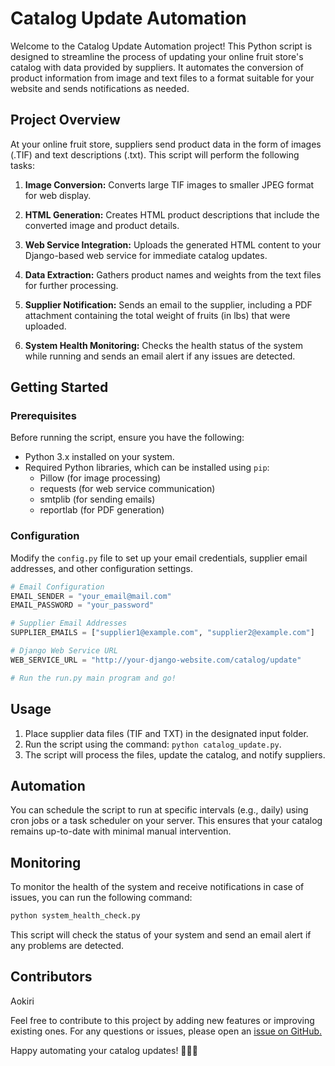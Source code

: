 # Catalog Update Automation

Welcome to the Catalog Update Automation project! This Python script is designed to streamline the process of updating your online fruit store's catalog with data provided by suppliers. It automates the conversion of product information from image and text files to a format suitable for your website and sends notifications as needed.

## Project Overview

At your online fruit store, suppliers send product data in the form of images (.TIF) and text descriptions (.txt). This script will perform the following tasks:

1. **Image Conversion:** Converts large TIF images to smaller JPEG format for web display.

2. **HTML Generation:** Creates HTML product descriptions that include the converted image and product details.

3. **Web Service Integration:** Uploads the generated HTML content to your Django-based web service for immediate catalog updates.

4. **Data Extraction:** Gathers product names and weights from the text files for further processing.

5. **Supplier Notification:** Sends an email to the supplier, including a PDF attachment containing the total weight of fruits (in lbs) that were uploaded.

6. **System Health Monitoring:** Checks the health status of the system while running and sends an email alert if any issues are detected.

## Getting Started

### Prerequisites

Before running the script, ensure you have the following:

- Python 3.x installed on your system.
- Required Python libraries, which can be installed using `pip`:
  - Pillow (for image processing)
  - requests (for web service communication)
  - smtplib (for sending emails)
  - reportlab (for PDF generation)

### Configuration

Modify the `config.py` file to set up your email credentials, supplier email addresses, and other configuration settings.

```python
# Email Configuration
EMAIL_SENDER = "your_email@mail.com"
EMAIL_PASSWORD = "your_password"

# Supplier Email Addresses
SUPPLIER_EMAILS = ["supplier1@example.com", "supplier2@example.com"]

# Django Web Service URL
WEB_SERVICE_URL = "http://your-django-website.com/catalog/update"

# Run the run.py main program and go!
```

## Usage

1. Place supplier data files (TIF and TXT) in the designated input folder.
2. Run the script using the command: `python catalog_update.py`.
3. The script will process the files, update the catalog, and notify suppliers.

## Automation

You can schedule the script to run at specific intervals (e.g., daily) using cron jobs or a task scheduler on your server. This ensures that your catalog remains up-to-date with minimal manual intervention.

## Monitoring

To monitor the health of the system and receive notifications in case of issues, you can run the following command:

```bash
python system_health_check.py
```

This script will check the status of your system and send an email alert if any problems are detected.

## Contributors
Aokiri

Feel free to contribute to this project by adding new features or improving existing ones. For any questions or issues, please open an [issue on GitHub.](https://github.com/Aokiri/catalog-update-automation/issues)

Happy automating your catalog updates! 🍎🍊🍇
